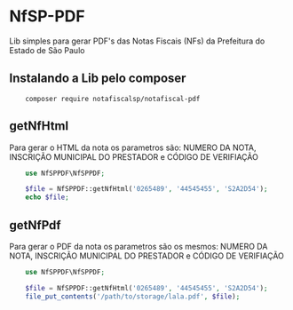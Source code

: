 # NfSP-PDF
Lib simples para gerar PDF's das Notas Fiscais (NFs) da Prefeitura do Estado de São Paulo

## Instalando a Lib pelo composer 
```
    composer require notafiscalsp/notafiscal-pdf
``` 

## getNfHtml
Para gerar o HTML da nota os parametros são: NUMERO DA NOTA, INSCRIÇÃO MUNICIPAL DO PRESTADOR e CÓDIGO DE VERIFIAÇÃO
```php
    use NfSPPDF\NfSPPDF;

    $file = NfSPPDF::getNfHtml('0265489', '44545455', 'S2A2D54');
    echo $file;
```

## getNfPdf
Para gerar o PDF da nota os parametros são os mesmos: NUMERO DA NOTA, INSCRIÇÃO MUNICIPAL DO PRESTADOR e CÓDIGO DE VERIFIAÇÃO

```php
    use NfSPPDF\NfSPPDF;

    $file = NfSPPDF::getNfHtml('0265489', '44545455', 'S2A2D54');
    file_put_contents('/path/to/storage/lala.pdf', $file);
```